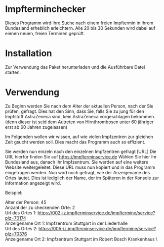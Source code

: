 # Impfterminchecker
Dieses Programm wird Ihre Suche nach einem freien Impftermin in Ihrem Bundesland erheblich erleichtern.
Alle 20 bis 30 Sekunden wird dabei auf eienen neuen, freien Terminen geprüft.

# Installation
Zur Verwendung das Paket herunterladen und die Ausführbare Datei starten.

# Verwendung
Zu Beginn werden Sie nach dem Alter der aktuellen Person, nach der Sie prüfen, gefragt.
Dies hat den Sinn, dass Sie, falls Sie zu jung für den Impfstoff AstraZeneca sind, kein AstraZeneca vorgeschlagen bekommen.
(denn dieser ist seid dem Autreten von Hirnthrombosen unter 60 jähriger erst ab 60 Jahren zugelassen)

Im Folgenden wollen wir wissen, auf wie vielen Impfzentren zur gleichen Zeit gsucht werden soll.
Dies macht das Programm auch so effizient.

Sie werden nun einzeln nach den einzelnen Impfzentren gefragt [URL]
Die URL hierfür finden Sie auf https://impfterminservice.de
Wählen Sie hier Ihr Bundesland aus, danach Ihr Impfzentrum.
Sie werden auf eine weitere Website weitergeleitet.
Diese URL muss nun kopiert und in das Programm eingetragen werden.
Nun wird noch gefragt, wie der Anzeigename des Ortes lautet.
Dies ist lediglich der Name, der im Späteren in der Konsole zur Information angezeigt wird.

Beispiel: 

Alter der Person: 45 \
Anzahl der zu checkenden Orte: 2 \
Url des Ortes 1: https://002-iz.impfterminservice.de/impftermine/service?plz=70174 \
Anzeigename Ort 1: Impfzentrum Stuttgart in der Liederhalle \
Url des Ortes 2: https://005-iz.impfterminservice.de/impftermine/service?plz=70376 \
Anzeigename Ort 2: Impfzentrum Stuttgart im Robert Bosch Krankenhaus \

